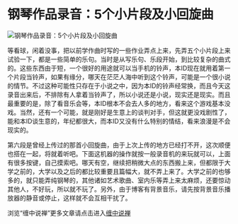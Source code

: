 钢琴作品录音：5个小片段及小回旋曲
====





![钢琴作品录音：5个小片段及小回旋曲](http://simg.sinajs.cn/blog7style/images/common/sg_trans.gif)





等看球，闲着没事，把以前学作曲时写的一些作业弄点上来，先弄五个小片段上来试验一下，都是一些简单的乐句。当时是从写乐句、乐段开始，到比较复杂的曲式的。这些东西由于短，一个很好的用途就可以当手机的铃声，本ID现在就用着第一个片段当铃声，如果有缘分，哪天在茫茫人海中听到这个铃声，可能是一个很小说的情节。不过这种可能性只存在于小说之中，因为本ID的铃声经常换，而且今天这录音出来后，不排除有人拿着当铃声了，所以小说还是小说，现实还是现实。而且最重要的是，除了看音乐会等，本ID根本不会去人多的地方，看来这个游戏基本没戏。当然，还有一个可能，就是刚好是生意上的谈判对手，但这就更没戏剧性了，能和本ID谈生意的，年纪都很大，而本ID又没有什么特别的情结，看来浪漫是不会现实的。

第六段是曾经上传过的那首小回旋曲，由于上次上传的地方已经打不开，这次顺便也搭在一起，将就着听吧。下面这机器的操作就按一般录音机的来玩就可以，上面有很多按键，自己摸索吧。哪天有空，继续把稍微大点的东西搬上来，但都限于大学之前的，大学以及之后的都比较重要且篇幅大，就不弄上来了。大学之前的也够多的，就只能弄纯钢琴的，其他诸如艺术歌曲、室内乐等弄上来太麻烦，还要惊动其他人，不好玩，所以就不玩了。另外，由于博客有背景音乐，请先按背景音乐播放器的静音或停止，这样就不会互相干扰了。

浏览“缠中说禅”更多文章请点击进入[缠中说禅](http://blog.sina.com.cn/m/chzhshch)
